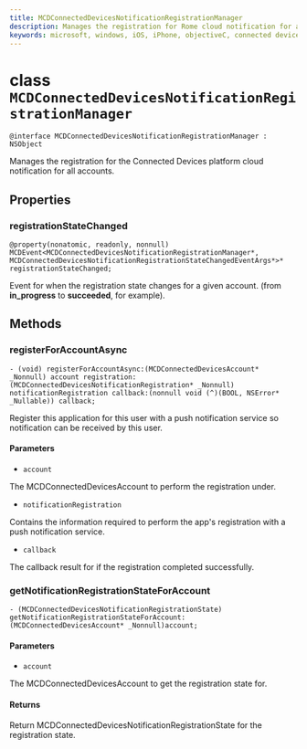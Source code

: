 ```yaml
---
title: MCDConnectedDevicesNotificationRegistrationManager
description: Manages the registration for Rome cloud notification for all accounts.
keywords: microsoft, windows, iOS, iPhone, objectiveC, connected devices, Project Rome
---
```


# class `MCDConnectedDevicesNotificationRegistrationManager` 

```
@interface MCDConnectedDevicesNotificationRegistrationManager : NSObject
```  
Manages the registration for the Connected Devices platform cloud notification for all accounts.

## Properties

### registrationStateChanged
`@property(nonatomic, readonly, nonnull) MCDEvent<MCDConnectedDevicesNotificationRegistrationManager*, MCDConnectedDevicesNotificationRegistrationStateChangedEventArgs*>* registrationStateChanged;`

Event for when the registration state changes for a given account. (from **in_progress** to **succeeded**, for example).

## Methods

### registerForAccountAsync
`- (void) registerForAccountAsync:(MCDConnectedDevicesAccount* _Nonnull) account registration:(MCDConnectedDevicesNotificationRegistration* _Nonnull) notificationRegistration callback:(nonnull void (^)(BOOL, NSError* _Nullable)) callback;`

Register this application for this user with a push notification service so notification can be received by this user.

#### Parameters 
* `account` 

The MCDConnectedDevicesAccount to perform the registration under.

* `notificationRegistration` 

Contains the information required to perform the app's registration with a push notification service.

* `callback` 

The callback result for if the registration completed successfully.

### getNotificationRegistrationStateForAccount
`- (MCDConnectedDevicesNotificationRegistrationState) getNotificationRegistrationStateForAccount:(MCDConnectedDevicesAccount* _Nonnull)account;`

#### Parameters 
* `account`

The MCDConnectedDevicesAccount to get the registration state for.

#### Returns

Return MCDConnectedDevicesNotificationRegistrationState for the registration state.